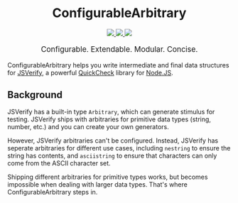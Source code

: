 <h1 style="text-align: center">ConfigurableArbitrary</h1>
<p stile="text-align: center" align="center">
  <a href="https://www.npmjs.com/package/configurable-arbitrary">
    <img src="https://img.shields.io/npm/v/configurable-arbitrary.svg">
  </a>
  <a href="(https://travis-ci.org/rweda/configurable-arbitrary">
    <img src="https://img.shields.io/travis/rweda/configurable-arbitrary.svg" />
  </a>
  <a href="https://codecov.io/gh/rweda/configurable-arbitrary">
    <img src="https://img.shields.io/codecov/c/gh/rweda/configurable-arbitrary.svg" />
  </a>
</p>
<p style="text-align: center; font-size: 120%;" align="center">
  Configurable.  Extendable.  Modular.  Concise.
</p>

ConfigurableArbitrary helps you write intermediate and final data structures for [JSVerify][jsverify], a powerful
[QuickCheck][] library for [Node.JS][].

## Background

JSVerify has a built-in type `Arbitrary`, which can generate stimulus for testing.  JSVerify ships with arbitraries for
primitive data types (string, number, etc.) and you can create your own generators.

However, JSVerify arbitraries can't be configured.  Instead, JSVerify has seperate arbitraries for different use cases,
including `nestring` to ensure the string has contents, and `asciistring` to ensure that characters can only come from
the ASCII character set.

Shipping different arbitraries for primitive types works, but becomes impossible when dealing with larger data types.
That's where ConfigurableArbitrary steps in.

[jsverify]: https://github.com/jsverify/jsverify
[jsc-types]: https://github.com/jsverify/jsverify#types
[QuickCheck]: https://en.wikipedia.org/wiki/QuickCheck
[Node.js]: https://nodejs.org/en/
